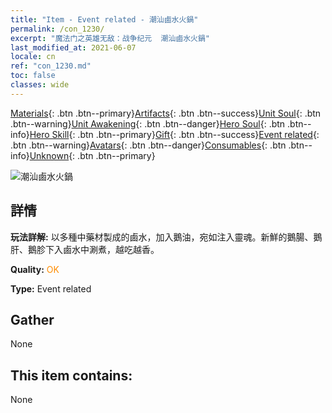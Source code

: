 ```yaml
---
title: "Item - Event related - 潮汕鹵水火鍋"
permalink: /con_1230/
excerpt: "魔法门之英雄无敌：战争纪元  潮汕鹵水火鍋"
last_modified_at: 2021-06-07
locale: cn
ref: "con_1230.md"
toc: false
classes: wide
---
```

 [Materials](/ItemsCN/){: .btn .btn--primary}[Artifacts](/ItemsCN/Artifacts/){: .btn .btn--success}[Unit Soul](/ItemsCN/UnitSoul/){: .btn .btn--warning}[Unit Awakening](/ItemsCN/UnitAwakening/){: .btn .btn--danger}[Hero Soul](/ItemsCN/HeroSoul/){: .btn .btn--info}[Hero Skill](/ItemsCN/HeroSkill/){: .btn .btn--primary}[Gift](/ItemsCN/Gift/){: .btn .btn--success}[Event related](/ItemsCN/Events/){: .btn .btn--warning}[Avatars](/ItemsCN/Avatars/){: .btn .btn--danger}[Consumables](/ItemsCN/Consumables/){: .btn .btn--info}[Unknown](/ItemsCN/Unknown/){: .btn .btn--primary}

 ![潮汕鹵水火鍋](/images/t/i_81531131.png)

## 詳情
 **玩法詳解:** 以多種中藥材製成的鹵水，加入鵝油，宛如注入靈魂。新鮮的鵝腸、鵝肝、鵝胗下入鹵水中涮煮，越吃越香。

 **Quality:** <span style="color: #FF8C00">OK</span>

 **Type:** Event related

## Gather

  None

## This item contains:

  None

